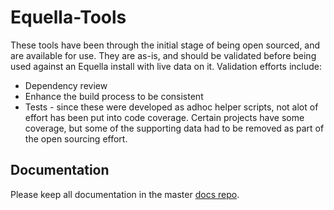 # Equella-Tools

These tools have been through the initial stage of being open sourced, and are available for use.  They are as-is, and should be validated before being used against an Equella install with live data on it.  Validation efforts include:
* Dependency review
* Enhance the build process to be consistent
* Tests - since these were developed as adhoc helper scripts, not alot of effort has been put into code coverage.  Certain projects have some coverage, but some of the supporting data had to be removed as part of the open sourcing effort.  

## Documentation
Please keep all documentation in the master [docs repo](https://github.com/equella/equella.github.io/blob/master/equella-tools/).
